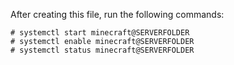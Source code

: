 After creating this file, run the following commands:

```
# systemctl start minecraft@SERVERFOLDER
# systemctl enable minecraft@SERVERFOLDER
# systemctl status minecraft@SERVERFOLDER
```